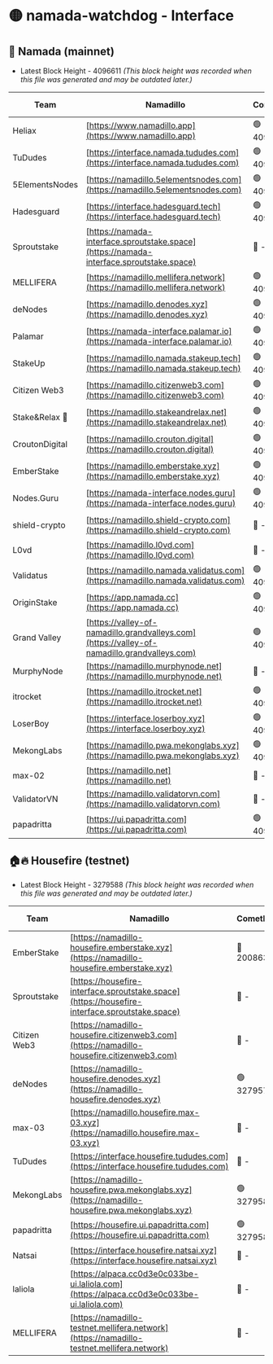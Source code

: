 # 🟡 namada-watchdog - Interface

## 🚀 Namada (mainnet)
- Latest Block Height - 4096611 *(This block height was recorded when this file was generated and may be outdated later.)*

| Team | Namadillo | CometBFT | Indexer | MASP Indexer |
|-|-|-|-|-|
| Heliax | [https://www.namadillo.app](https://www.namadillo.app) | 🟢 4096585 | 🟢 4096585 | 🟡 4096374 |
| TuDudes | [https://interface.namada.tududes.com](https://interface.namada.tududes.com) | 🟢 4096585 | 🟢 4096585 | 🟡 4096374 |
| 5ElementsNodes | [https://namadillo.5elementsnodes.com](https://namadillo.5elementsnodes.com) | 🟢 4096586 | 🟢 4096586 | 🟡 4096374 |
| Hadesguard | [https://interface.hadesguard.tech](https://interface.hadesguard.tech) | 🟢 4096587 | 🟢 4096585 | 🟡 4096374 |
| Sproutstake | [https://namada-interface.sproutstake.space](https://namada-interface.sproutstake.space) | 🔴 - | 🔴 3738134 | 🔴 - |
| MELLIFERA | [https://namadillo.mellifera.network](https://namadillo.mellifera.network) | 🟢 4096590 | 🟢 4096590 | 🔴 3765769 |
| deNodes | [https://namadillo.denodes.xyz](https://namadillo.denodes.xyz) | 🟢 4096591 | 🟢 4096591 | 🟡 4096374 |
| Palamar | [https://namada-interface.palamar.io](https://namada-interface.palamar.io) | 🟢 4096592 | 🟢 4096592 | 🟡 4096374 |
| StakeUp | [https://namadillo.namada.stakeup.tech](https://namadillo.namada.stakeup.tech) | 🟢 4096592 | 🟢 4096592 | 🟡 4096374 |
| Citizen Web3 | [https://namadillo.citizenweb3.com](https://namadillo.citizenweb3.com) | 🟢 4096593 | 🟢 4096587 | 🟡 4096374 |
| Stake&Relax 🦥 | [https://namadillo.stakeandrelax.net](https://namadillo.stakeandrelax.net) | 🟢 4096594 | 🟢 4096594 | 🔴 3765769 |
| CroutonDigital | [https://namadillo.crouton.digital](https://namadillo.crouton.digital) | 🟢 4096595 | 🟢 4096595 | 🟡 4096374 |
| EmberStake | [https://namadillo.emberstake.xyz](https://namadillo.emberstake.xyz) | 🟢 4096595 | 🟢 4096595 | 🟡 4096374 |
| Nodes.Guru | [https://namada-interface.nodes.guru](https://namada-interface.nodes.guru) | 🟢 4096596 | 🟢 4096596 | 🟡 4096374 |
| shield-crypto | [https://namadillo.shield-crypto.com](https://namadillo.shield-crypto.com) | 🔴 - | 🔴 4066347 | 🟡 4096374 |
| L0vd | [https://namadillo.l0vd.com](https://namadillo.l0vd.com) | 🔴 - | 🔴 - | 🔴 - |
| Validatus | [https://namadillo.namada.validatus.com](https://namadillo.namada.validatus.com) | 🟢 4096601 | 🟢 4096600 | 🔴 3819812 |
| OriginStake | [https://app.namada.cc](https://app.namada.cc) | 🟢 4096601 | 🟢 4096601 | 🟡 4096374 |
| Grand Valley | [https://valley-of-namadillo.grandvalleys.com](https://valley-of-namadillo.grandvalleys.com) | 🟢 4096602 | 🟢 4096602 | 🔴 - |
| MurphyNode | [https://namadillo.murphynode.net](https://namadillo.murphynode.net) | 🔴 - | 🔴 - | 🔴 - |
| itrocket | [https://namadillo.itrocket.net](https://namadillo.itrocket.net) | 🟢 4096604 | 🟢 4096604 | 🟡 4096374 |
| LoserBoy | [https://interface.loserboy.xyz](https://interface.loserboy.xyz) | 🟢 4096605 | 🟢 4096605 | 🟡 4096374 |
| MekongLabs | [https://namadillo.pwa.mekonglabs.xyz](https://namadillo.pwa.mekonglabs.xyz) | 🟢 4096605 | 🟢 4096605 | 🟡 4096374 |
| max-02 | [https://namadillo.net](https://namadillo.net) | 🔴 - | 🔴 - | 🔴 - |
| ValidatorVN | [https://namadillo.validatorvn.com](https://namadillo.validatorvn.com) | 🔴 - | 🔴 - | 🔴 - |
| papadritta | [https://ui.papadritta.com](https://ui.papadritta.com) | 🟢 4096611 | 🟢 4096611 | 🟡 4096374 |

## 🏠🔥 Housefire (testnet)
- Latest Block Height - 3279588 *(This block height was recorded when this file was generated and may be outdated later.)*

| Team | Namadillo | CometBFT | Indexer | MASP Indexer |
|-|-|-|-|-|
| EmberStake | [https://namadillo-housefire.emberstake.xyz](https://namadillo-housefire.emberstake.xyz) | 🔴 2008636 | 🔴 - | 🔴 - |
| Sproutstake | [https://housefire-interface.sproutstake.space](https://housefire-interface.sproutstake.space) | 🔴 - | 🔴 - | 🔴 - |
| Citizen Web3 | [https://namadillo-housefire.citizenweb3.com](https://namadillo-housefire.citizenweb3.com) | 🔴 - | 🔴 - | 🔴 - |
| deNodes | [https://namadillo-housefire.denodes.xyz](https://namadillo-housefire.denodes.xyz) | 🟢 3279577 | 🟢 3279577 | 🟡 3279186 |
| max-03 | [https://namadillo.housefire.max-03.xyz](https://namadillo.housefire.max-03.xyz) | 🔴 - | 🔴 - | 🔴 - |
| TuDudes | [https://interface.housefire.tududes.com](https://interface.housefire.tududes.com) | 🔴 - | 🔴 - | 🔴 - |
| MekongLabs | [https://namadillo-housefire.pwa.mekonglabs.xyz](https://namadillo-housefire.pwa.mekonglabs.xyz) | 🟢 3279587 | 🟢 3279587 | 🟡 3279186 |
| papadritta | [https://housefire.ui.papadritta.com](https://housefire.ui.papadritta.com) | 🟢 3279588 | 🟢 3279587 | 🟡 3279186 |
| Natsai | [https://interface.housefire.natsai.xyz](https://interface.housefire.natsai.xyz) | 🔴 - | 🔴 - | 🔴 - |
| laliola | [https://alpaca.cc0d3e0c033be-ui.laliola.com](https://alpaca.cc0d3e0c033be-ui.laliola.com) | 🔴 - | 🔴 - | 🔴 - |
| MELLIFERA | [https://namadillo-testnet.mellifera.network](https://namadillo-testnet.mellifera.network) | 🔴 - | 🔴 2778001 | 🔴 2607259 |

